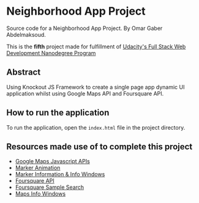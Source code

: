 # Neighborhood App Project
Source code for a Neighborhood App Project.
By Omar Gaber Abdelmaksoud.

This is the **fifth** project made for fulfillment of [Udacity's Full Stack Web Development Nanodegree Program](https://www.udacity.com/course/full-stack-web-developer-nanodegree--nd004)

## Abstract
Using Knockout JS Framework to create a single page app dynamic UI application whilst using Google Maps API and Foursquare API.

## How to run the application
To run the application, open the `index.html` file in the project directory.




## Resources made use of to complete this project
* [Google Maps Javascript APIs](https://developers.google.com/maps/documentation/javascript/tutorial)
* [Marker Animation](https://developers.google.com/maps/documentation/javascript/examples/marker-animations)
* [Marker Information & Info Windows](https://developers.google.com/maps/documentation/javascript/examples/infowindow-simple)
* [Foursquare API](https://developer.foursquare.com/docs/api/venues/search)
* [Foursquare Sample Search](https://foursquare.com/developers/explore#req=venues%2Fsearch%3Fll%3D40.7484%2C-73.9857)
* [Maps Info Windows](https://developers.google.com/maps/documentation/javascript/infowindows)
